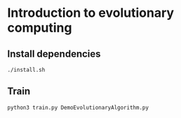# Introduction to evolutionary computing

## Install dependencies
```
./install.sh
```

## Train
```
python3 train.py DemoEvolutionaryAlgorithm.py   
```
